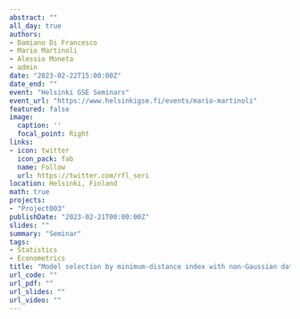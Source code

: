 ```yaml
---
abstract: ""
all_day: true
authors:
- Damiano Di Francesco
- Mario Martinoli
- Alessio Moneta
- admin
date: "2023-02-22T15:00:00Z"
date_end: ""
event: "Helsinki GSE Seminars"
event_url: "https://www.helsinkigse.fi/events/mario-martinoli"
featured: false
image:
  caption: ''
  focal_point: Right
links:
- icon: twitter
  icon_pack: fab
  name: Follow
  url: https://twitter.com/rfl_seri
location: Helsinki, Finland
math: true
projects:
- "Project003"
publishDate: "2023-02-21T00:00:00Z"
slides: ""
summary: "Seminar"
tags:
- Statistics
- Econometrics
title: "Model selection by minimum-distance index with non-Gaussian data"
url_code: ""
url_pdf: ""
url_slides: ""
url_video: ""
---
```

